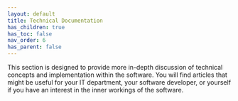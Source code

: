 ```yaml
---
layout: default
title: Technical Documentation
has_children: true
has_toc: false
nav_order: 6
has_parent: false
---
```


This section is designed to provide more in-depth discussion of technical concepts and implementation within the software. You will find articles that might be useful for your IT department, your software developer, or yourself if you have an interest in the inner workings of the software.
